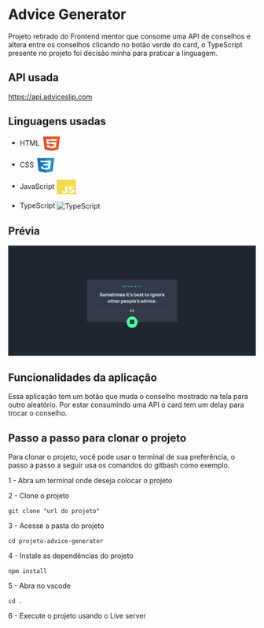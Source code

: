 # Advice Generator

Projeto retirado do Frontend mentor que consome uma API de conselhos e altera entre os conselhos clicando no botão verde do card, o TypeScript presente no projeto foi decisão minha para praticar a linguagem.

## API usada

https://api.adviceslip.com

## Linguagens usadas

- HTML <img align="center" alt="HTML" height="30" width="40" src="https://raw.githubusercontent.com/devicons/devicon/master/icons/html5/html5-original.svg">

- CSS <img align="center" alt="CSS" height="30" width="40" src="https://raw.githubusercontent.com/devicons/devicon/master/icons/css3/css3-original.svg">

- JavaScript <img align="center" alt="JavaScript" height="30" width="40" src="https://raw.githubusercontent.com/devicons/devicon/master/icons/javascript/javascript-plain.svg">

- TypeScript <img align="center" alt="TypeScript" height="30" width="40" src="https://cdn.worldvectorlogo.com/logos/typescript.svg">

## Prévia

<img src="./src/images/previa.png">

## Funcionalidades da aplicação

Essa aplicação tem um botão que muda o conselho mostrado na tela para outro aleatório. Por estar consumindo uma API o card tem um delay para trocar o conselho.

## Passo a passo para clonar o projeto

Para clonar o projeto, você pode usar o terminal de sua preferência, o passo a passo a seguir usa os comandos do gitbash como exemplo.

1 - Abra um terminal onde deseja colocar o projeto

2 - Clone o projeto
```
git clone "url do projeto"
```
3 - Acesse a pasta do projeto
```
cd projeto-advice-generator
```
4 - Instale as dependências do projeto
```
npm install
```
5 - Abra no vscode
```
cd .
```
6 - Execute o projeto usando o Live server
